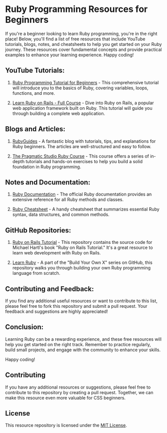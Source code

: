 # Ruby Programming Resources for Beginners

If you're a beginner looking to learn Ruby programming, you're in the right place! Below, you'll find a list of free resources that include YouTube tutorials, blogs, notes, and cheatsheets to help you get started on your Ruby journey. These resources cover fundamental concepts and provide practical examples to enhance your learning experience. Happy coding!

## YouTube Tutorials:
1. [Ruby Programming Tutorial for Beginners](https://www.youtube.com/watch?v=t_ispmWmdjY) - This comprehensive tutorial will introduce you to the basics of Ruby, covering variables, loops, functions, and more.

2. [Learn Ruby on Rails - Full Course](https://www.youtube.com/watch?v=fmyvWz5TUWg) - Dive into Ruby on Rails, a popular web application framework built on Ruby. This tutorial will guide you through building a complete web application.

## Blogs and Articles:
1. [RubyGuides](https://www.rubyguides.com/) - A fantastic blog with tutorials, tips, and explanations for Ruby beginners. The articles are well-structured and easy to follow.

2. [The Pragmatic Studio Ruby Course](https://online.pragmaticstudio.com/courses/ruby) - This course offers a series of in-depth tutorials and hands-on exercises to help you build a solid foundation in Ruby programming.

## Notes and Documentation:
1. [Ruby Documentation](https://ruby-doc.org/core-3.0.2/) - The official Ruby documentation provides an extensive reference for all Ruby methods and classes.

2. [Ruby Cheatsheet](https://www.codecademy.com/learn/learn-ruby/modules/learn-ruby-introduction/cheatsheet) - A handy cheatsheet that summarizes essential Ruby syntax, data structures, and common methods.

## GitHub Repositories:
1. [Ruby on Rails Tutorial](https://github.com/mhartl/rails_tutorial_6th_ed) - This repository contains the source code for Michael Hartl's book "Ruby on Rails Tutorial." It's a great resource to learn web development with Ruby on Rails.

2. [Learn Ruby](https://github.com/danistefanovic/build-your-own-x#build-your-own-ruby) - A part of the "Build Your Own X" series on GitHub, this repository walks you through building your own Ruby programming language from scratch.

## Contributing and Feedback:
If you find any additional useful resources or want to contribute to this list, please feel free to fork this repository and submit a pull request. Your feedback and suggestions are highly appreciated!

## Conclusion:
Learning Ruby can be a rewarding experience, and these free resources will help you get started on the right track. Remember to practice regularly, build small projects, and engage with the community to enhance your skills. 

Happy coding!

## Contributing

If you have any additional resources or suggestions, please feel free to contribute to this repository by creating a pull request. Together, we can make this resource even more valuable for CSS beginners.

## License

This resource repository is licensed under the [MIT License](LICENSE.md).